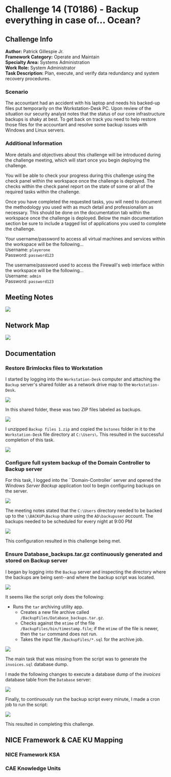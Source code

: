 # Challenge 14 (T0186) - Backup everything in case of... Ocean?

## Challenge Info
**Author:** Patrick Gillespie Jr.<br>
**Framework Category:** Operate and Maintain<br>
**Specialty Area:** Systems Administration<br>
**Work Role:** System Administrator<br>
**Task Description:** Plan, execute, and verify data redundancy and system recovery procedures.

### Scenario
The accountant had an accident with his laptop and needs his backed-up files put temporarily on the Workstation-Desk PC. Upon review of the situation our security analyst notes that the status of our core infrastructure backups is shaky at best. To get back on track you need to help restore those files for the accountant and resolve some backup issues with Windows and Linux servers.

### Additional Information
More details and objectives about this challenge will be introduced during the challenge meeting, which will start once you begin deploying the challenge.

You will be able to check your progress during this challenge using the check panel within the workspace once the challenge is deployed. The checks within the check panel report on the state of some or all of the required tasks within the challenge.

Once you have completed the requested tasks, you will need to document the methodology you used with as much detail and professionalism as necessary. This should be done on the documentation tab within the workspace once the challenge is deployed. Below the main documentation section be sure to include a tagged list of applications you used to complete the challenge.

Your username/password to access all virtual machines and services within the workspace will be the following...<br>
Username: `playerone`<br>
Password: `password123`

The username/password used to access the Firewall's web interface within the workspace will be the following...<br>
Username: `admin`<br>
Password: `password123`

## Meeting Notes
![](../images/challenge14/meeting_notes.png)

## Network Map
![](../images/challenge14/network_map.jpg)

## Documentation
### Restore Brimlocks files to Workstation
I started by logging into the `Workstation-Desk` computer and attaching the `Backup` server's shared folder as a network drive map to the `Workstation-Desk`.

![](../images/challenge14/network_drive_map.png)

In this shared folder, these was two ZIP files labeled as backups.

![](../images/challenge14/backups.png)

I unzipped `Backup files 1.zip` and copied the `bstones` folder in it to the `Workstation-Desk` file directory at `C:\Users\`. This resulted in the successful completion of this task.

![](../images/challenge14/backup_complete.png)

### Configure full system backup of the Domain Controller to Backup server
For this task, I logged into the ``Domain-Controller` server and opened the *Windows Server Backup* application tool to begin configuring backups on the server.

![](../images/challenge14/windows_server_backup.png)

The meeting notes stated that the `C:\Users` directory needed to be backed up to the `\\BACKUP\Backup` share using the `AD\backupuser` account. The backups needed to be scheduled for every night at 9:00 PM

![](../images/challenge14/backup_config.png)

This configuration resulted in this challenge being met.

### Ensure Database_backups.tar.gz continuously generated and stored on Backup server
I began by logging into the `Backup` server and inspecting the directory where the backups are being sent--and where the backup script was located.

![](../images/challenge14/backup_server.png)

It seems like the script only does the following:

- Runs the `tar` archiving utility app.
  - Creates a new file archive called `/BackupFiles/Database_backups.tar.gz`.
  - Checks against the `mtime` of the file `/BackupFiles/bin/timestamp.file`; if the `mtime` of the file is newer, then the `tar` command does not run.
  - Takes the input file `/BackupFiles/*.sql` for the archive job.

![](../images/challenge14/script_vim.png)

The main task that was missing from the script was to generate the `invoices.sql` database dump.

I made the following changes to execute a database dump of the *invoices* database table from the `Database` server:

![](../images/challenge14/new_script_vim.png)

Finally, to continuously run the backup script every minute, I made a cron job to run the script:

![](../images/challenge14/new_cron.png)

This resulted in completing this challenge.

## NICE Framework & CAE KU Mapping

### NICE Framework KSA


### CAE Knowledge Units

